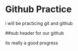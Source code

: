 # Github Practice

i will be practicing git and github

##sub header for our github

its really a good progress

